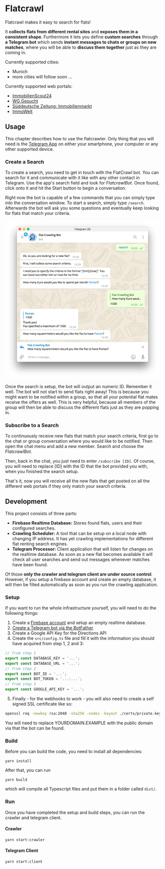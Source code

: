 # Flatcrawl
Flatcrawl makes it easy to search for flats!

It **collects flats from different rental sites** and **exposes them in a consistent shape**. Furthermore it lets you define **custom searches** through **a Telegram bot** which sends **instant messages to chats or groups on new matches**, where you will be able to **discuss them together** just as they are coming in.

Currently supported cities:
- Munich
- more cities will follow soon ...

Currently supported web portals:
- [ImmobilienScout24](https://www.immobilienscout24.de/)
- [WG Gesucht](http://www.wg-gesucht.de)
- [Süddeutsche Zeitung: Immobilienmarkt](https://immobilienmarkt.sueddeutsche.de)
- [ImmoWelt](https://www.immowelt.de/)

## Usage

This chapter describes how to use the flatcrawler. Only thing that you will need is the [Telegram App](https://telegram.org/) on either your smartphone, your computer or any other supported device.

### Create a Search

To create a search, you need to get in touch with the FlatCrawl bot. You can search for it and communicate with it like with any other contact in Telegram.
Use the app's search field and look for *FlatcrawlBot*. Once found, click onto it and hit the Start button to begin a conversation.

Right now the bot is capable of a few commands that you can simply type into the conversation window. To start a search, simply type `/search`. Afterwards the bot will ask you some questions and eventually keep looking for flats that match your criteria.

![Conversation with Flat Crawling Bot](./img/conversation.png "An Example Conversation with the Flat Crawling Bot")

Once the search is setup, the bot will output an numeric ID. Remember it well. The bot will not start to send flats right away! This is because you might want to be notified within a group, so that all your potential flat mates receive the offers as well. This is very helpful, because all members of the group will then be able to discuss the different flats just as they are popping in.

### Subscribe to a Search

To continuously receive new flats that match your search criteria, first go to the chat or group conversation where you would like to be notified. Then open the chat menu and add a new member. Search and choose the *FlatcrawlBot*.

Then, back in the chat, you just need to enter `/subscribe [ID]`. Of course, you will need to replace [ID] with the ID that the bot provided you with, when you finished the search setup.

That's it, now you will receive all the new flats that get posted on all the different web portals if they only match your search criteria.

## Development

This project consists of three parts:
- **Firebase Realtime Database:** Stores found flats, users and their configured searches.
- **Crawling Scheduler:** A tool that can be setup on a local node with changing IP address. It has yet crawling implementations for different flat renting search engines.
- **Telegram Processor:** Client application that will listen for changes on the realtime database. As soon as a new flat becomes available it will check all user searches and send out messages whenever matches have been found.

Of those **only the crawler and telegram client are under source control**. However, if you setup a firebase account and create an empty database, it will then be filled automatically as soon as you run the crawling application.

### Setup
If you want to run the whole infrastructure yourself, you will need to do the following things:
1) Create a [Firebase account](https://firebase.google.com/) and setup an empty realtime database.
2) [Create a Telegram bot via the BotFather](https://core.telegram.org/bots#creating-a-new-bot).
3) Create a Google API Key for the Directions API
4) Create the `src/config.ts` file and fill it with the information you should have acquired from step 1, 2 and 3:
```typescript
// from step 1
export const DATABASE_KEY = '...';
export const DATABASE_URL = '...';
// from step 2
export const BOT_ID = '...';
export const BOT_TOKEN = '...:...';
// from step 3
export const GOOGLE_API_KEY = '...';
```
5) Finally - for the webhooks to work - you will also need to create a self signed SSL certificate like so:
```bash
openssl req -newkey rsa:2048 -sha256 -nodes -keyout ./certs/private.key -x509 -days 365 -out ./certs/public.pem -subj "/C=DE/ST=Bavaria/L=Munich/O=/CN=YOURDOMAIN.EXAMPLE"
```
You will need to replace YOURDOMAIN.EXAMPLE with the public domain via that the bot can be found.

### Build
Before you can build the code, you need to install all dependencies:
```
yarn install
```
After that, you can run
```
yarn build
```
which will compile all Typescript files and put them in a folder called `dist/`.

### Run
Once you have completed the setup and build steps, you can run the crawler and telegram client.

#### Crawler
```
yarn start:crawler
```

#### Telegram Client
```
yarn start:client
```